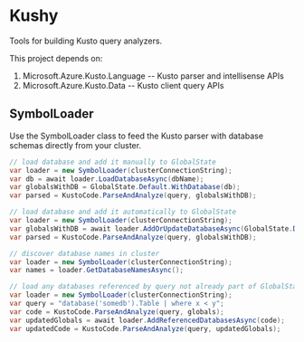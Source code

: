 # Kushy
Tools for building Kusto query analyzers.

This project depends on:
1. Microsoft.Azure.Kusto.Language      -- Kusto parser and intellisense APIs
2. Microsoft.Azure.Kusto.Data          -- Kusto client query APIs

## SymbolLoader
Use the SymbolLoader class to feed the Kusto parser with database schemas directly from your cluster.


```csharp
// load database and add it manually to GlobalState
var loader = new SymbolLoader(clusterConnectionString);
var db = await loader.LoadDatabaseAsync(dbName);
var globalsWithDB = GlobalState.Default.WithDatabase(db);
var parsed = KustoCode.ParseAndAnalyze(query, globalsWithDB);
```

```csharp
// load database and add it automatically to GlobalState
var loader = new SymbolLoader(clusterConnectionString);
var globalsWithDB = await loader.AddOrUpdateDatabaseAsync(GlobalState.Default, dbName, asDefault: true);
var parsed = KustoCode.ParseAndAnalyze(query, globalsWithDB);
```

```csharp
// discover database names in cluster
var loader = new SymbolLoader(clusterConnectionString);
var names = loader.GetDatabaseNamesAsync();
```

```csharp
// load any databases referenced by query not already part of GlobalState
var loader = new SymbolLoader(clusterConnectionString);
var query = "database('somedb').Table | where x < y";
var code = KustoCode.ParseAndAnalyze(query, globals);
var updatedGlobals = await loader.AddReferencedDatabasesAsync(code);
var updatedCode = KustoCode.ParseAndAnalyze(query, updatedGlobals);
```

